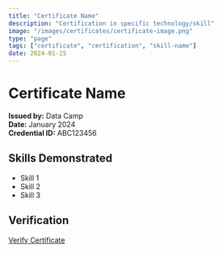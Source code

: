 ```yaml
---
title: "Certificate Name"
description: "Certification in specific technology/skill"
image: "/images/certificates/certificate-image.png"
type: "page"
tags: ["certificate", "certification", "skill-name"]
date: 2024-01-15
---
```


# Certificate Name

**Issued by:** Data Camp  
**Date:** January 2024  
**Credential ID:** ABC123456

## Skills Demonstrated
- Skill 1
- Skill 2
- Skill 3

## Verification
[Verify Certificate](https://verification-link.com)

